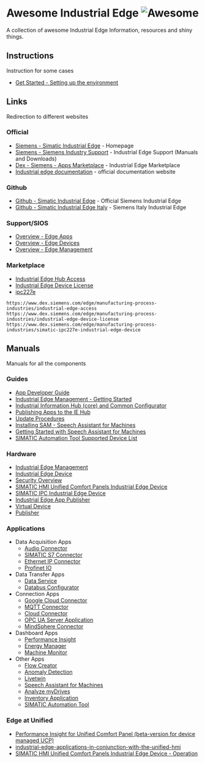 # Awesome Industrial Edge ![Awesome](https://cdn.rawgit.com/sindresorhus/awesome/d7305f38d29fed78fa85652e3a63e154dd8e8829/media/badge.svg)
A collection of awesome Industrial Edge Information, resources and shiny things.

## Instructions
Instruction for some cases
* [Get Started - Setting up the environment](./Instructions/get-started/)

## Links
Redirection to different websites

### Official
* [Siemens - Simatic Industrial Edge](https://new.siemens.com/global/en/products/automation/topic-areas/industrial-edge.html) - Homepage
* [Siemens - Siemens Industry Support](https://support.industry.siemens.com/cs/search?t=all&search=industrial%20edge&type=ProductSupport%2CCatalog%2CCertificate%2CDownload%2CFaq%2CManual%2CCharacteristic%2CProductNote%2CDownloadSoftwareArchive%2CExampleOfUse%2CSlk&lc=nl-NL) - Industrial Edge Support (Manuals and Downloads)
* [Dex - Siemens - Apps Marketplace](https://www.dex.siemens.com/?selected=edge) - Industrial Edge Marketplace
* [Industrial edge documentation](https://docs.eu1.edge.siemens.cloud/) - official documentation website

### Github
  * [Github - Simatic Industrial Edge](https://github.com/industrial-edge) - Official Siemens Industrial Edge 
  * [Github - Simatic Industrial Edge Italy](https://github.com/SiemensIndustrialEdgeITA) - Siemens Italy Industrial Edge 

### Support/SIOS
* [Overview - Edge Apps](https://support.industry.siemens.com/cs/products?mfn=ps&pnid=26131&lc=en-US)
* [Overview - Edge Devices](https://support.industry.siemens.com/cs/products?mfn=ps&pnid=26135&lc=en-US)
* [Overview - Edge Management](https://support.industry.siemens.com/cs/products?mfn=ps&pnid=26128&lc=en-US)

### Marketplace
* [Industrial Edge Hub Access](https://www.dex.siemens.com/edge/manufacturing-process-industries/industrial-edge-access)
* [Industrial Edge Device License](https://www.dex.siemens.com/edge/manufacturing-process-industries/industrial-edge-device-license)
* [ipc227e](https://www.dex.siemens.com/edge/manufacturing-process-industries/simatic-ipc227e-industrial-edge-device)


```
https://www.dex.siemens.com/edge/manufacturing-process-industries/industrial-edge-access
https://www.dex.siemens.com/edge/manufacturing-process-industries/industrial-edge-device-license
https://www.dex.siemens.com/edge/manufacturing-process-industries/simatic-ipc227e-industrial-edge-device
```


## Manuals
Manuals for all the components

### Guides
* [App Developer Guide](https://support.industry.siemens.com/cs/document/109795865/industrial-edge-app-developer-guide-v1-2-1)
* [Industrial Edge Management - Getting Started](https://support.industry.siemens.com/cs/document/109779989/industrial-edge-management-getting-started)
* [Industrial Information Hub (core) and Common Configurator](https://support.industry.siemens.com/cs/document/109803582/industrial-information-hub-(core)-and-common-configurator-for-industrial-edge)
* [Publishing Apps to the IE Hub](https://support.industry.siemens.com/cs/document/109807680/industrial-edge-publishing-apps-to-the-ie-hub-02-22)
* [Update Procedures](https://support.industry.siemens.com/cs/document/109807682/industrial-edge-update-procedures-02-22)
* [Installing SAM - Speech Assistant for Machines](https://support.industry.siemens.com/cs/document/109798355/installing-sam-speech-assistant-for-machines)
* [Getting Started with Speech Assistant for Machines](https://support.industry.siemens.com/cs/document/109798497/getting-started-with-speech-assistant-for-machines)
* [SIMATIC Automation Tool Supported Device List](https://support.industry.siemens.com/cs/document/109801887/simatic-automation-tool-supported-device-list)

### Hardware
* [Industrial Edge Management](https://support.industry.siemens.com/cs/document/109780393/industrial-edge-management-operation)
* [Industrial Edge Device](https://support.industry.siemens.com/cs/document/109807688/industrial-edge-device-operation-v1-6)
* [Security Overview](https://support.industry.siemens.com/cs/document/109807696/industrial-edge-security-overview-02-22)
* [SIMATIC HMI Unified Comfort Panels Industrial Edge Device](https://support.industry.siemens.com/cs/document/109804671/simatic-hmi-unified-comfort-panels-industrial-edge-device-operation)
* [SIMATIC IPC Industrial Edge Device](https://support.industry.siemens.com/cs/document/109807204/simatic-ipc-industrial-edge-device-operation-v1-5)
* [Industrial Edge App Publisher](https://support.industry.siemens.com/cs/document/109807692/industrial-edge-app-publisher-operation-02-22)
* [Virtual Device](https://support.industry.siemens.com/cs/document/109809569/industrial-edge-virtual-device)
* [Publisher](https://support.industry.siemens.com/cs/document/109778824/industrial-edge-publisher)


### Applications
* Data Acquisition Apps 
  * [Audio Connector](https://support.industry.siemens.com/cs/document/109805476/audio-connector-for-industrial-edge)
  * [SIMATIC S7 Connector](https://support.industry.siemens.com/cs/document/109807394/simatic-s7-connector-configurator-v1-6)
  * [Ethernet IP Connector](https://support.industry.siemens.com/cs/document/109792878/ethernet-ip-connector-and-configurator)
  * [Profinet IO](https://support.industry.siemens.com/cs/document/109793251/profinet-io-connector-v1-1)
* Data Transfer Apps
  * [Data Service](https://support.industry.siemens.com/cs/document/109781417/data-service-for-industrial-edge)
  * [Databus Configurator](https://support.industry.siemens.com/cs/document/109809929/industrial-edge-databus-configurator-v1-6)
* Connection Apps
  * [Google Cloud Connector](https://support.industry.siemens.com/cs/document/109809307/industrial-edge-google-cloud-connector-v0-0-3)
  * [MQTT Connector](https://support.industry.siemens.com/cs/document/109809930/industrial-edge-mqtt-connector-v1-6)
  * [Cloud Connector](https://support.industry.siemens.com/cs/document/109810240/industrial-edge-cloud-connector-v1-7)
  * [OPC UA Server Application](https://support.industry.siemens.com/cs/document/109809932/industrial-edge-opc-ua-server-application-v1-0-2)
  * [MindSphere Connector ](https://support.industry.siemens.com/cs/document/109810239/industrial-edge-mindsphere-connector-v1-2)
* Dashboard Apps
  * [Performance Insight](https://support.industry.siemens.com/cs/document/109781419/performance-insight-for-industrial-edge)
  * [Energy Manager](https://support.industry.siemens.com/cs/document/109781420/energy-manager-for-industrial-edge)
  * [Machine Monitor](https://support.industry.siemens.com/cs/document/109806775/machine-monitor-for-industrial-edge)
* Other Apps
  * [Flow Creator](https://support.industry.siemens.com/cs/document/109809931/industrial-edge-flow-creator-v1-3-7)
  * [Anomaly Detection](https://support.industry.siemens.com/cs/document/109801959/anomaly-detection-for-industrial-edge)
  * [Livetwin](https://support.industry.siemens.com/cs/document/109780275/edge-livetwin-edge-app)
  * [Speech Assistant for Machines](https://support.industry.siemens.com/cs/document/109791888/simatic-industrial-software-speech-assistant-for-machines)
  * [Analyze myDrives](https://support.industry.siemens.com/cs/document/109809520/analyze-mydrives-edge)
  * [Inventory Application](https://support.industry.siemens.com/cs/document/109808805/inventory-application-v1-2-0)
  * [SIMATIC Automation Tool](https://support.industry.siemens.com/cs/document/109795199/simatic-automation-tool-online-help)

### Edge at Unified
  * [Performance Insight for Unified Comfort Panel (beta-version for device managed UCP)](https://support.industry.siemens.com/cs/document/109780761/performance-insight-for-unified-comfort-panel-(beta-version-for-device-managed-ucp)?dti=0&lc=en-WW)
  * [industrial-edge-applications-in-conjunction-with-the-unified-hmi](https://support.industry.siemens.com/cs/document/109778780/industrial-edge-applications-in-conjunction-with-the-simatic-hmi-unified-comfort-panel)
  * [SIMATIC HMI Unified Comfort Panels Industrial Edge Device - Operation](https://support.industry.siemens.com/cs/document/109804671/simatic-hmi-unified-comfort-panels-industrial-edge-device-operation)
